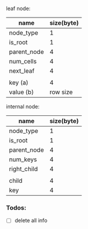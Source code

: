 

leaf node: 

| name        | size(byte) |
| ---         | ---        |
| node_type   | 1          |
| is_root     | 1          |
| parent_node | 4          |
| num_cells   | 4          |
| next_leaf   | 4          |
|             |            |
| key   (a)   | 4          |
| value (b)   | row size   |

internal node:

| name        | size(byte) |
| ---         | ---        |
| node_type   | 1          |
| is_root     | 1          |
| parent_node | 4          |
| num_keys    | 4          |
| right_child | 4          |
|             |            |
| child       | 4          |
| key         | 4          |

### Todos:

- [ ] delete all info
